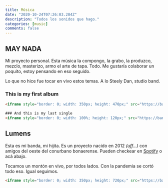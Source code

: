 ```yaml
---
title: Música
date: "2020-10-24T07:26:03.284Z"
description: "Todos los sonidos que hago."
categories: [music]
comments: false
---
```


## MAY NADA
Mi proyecto personal. Esta música la compongo, la grabo, la produzco, mezclo, masterizo, armo el arte de tapa. Todo. Me gustaría colaborar un poquito, estoy pensando en eso seguido.

Lo que no hice fue tocar en vivo estos temas. A lo Steely Dan, studio band.

### This is my first album
```html
<iframe style="border: 0; width: 350px; height: 470px;" src="https://bandcamp.com/EmbeddedPlayer/album=3433442373/size=large/bgcol=ffffff/linkcol=de270f/tracklist=false/transparent=true/" seamless><a href="https://maynada.bandcamp.com/album/casa">casa by MAY NADA</a></iframe>
```
```html
### And this is my last single
<iframe style="border: 0; width: 100%; height: 120px;" src="https://bandcamp.com/EmbeddedPlayer/track=1619702320/size=large/bgcol=ffffff/linkcol=de270f/tracklist=false/artwork=small/transparent=true/" seamless><a href="https://maynada.bandcamp.com/track/lissues">LISSUES by MAY NADA</a></iframe>
```

## Lumens
Esta es mi banda, mi hijita. Es un proyecto nacido en 2012 *(uff...)* con amigos del oeste del conurbano bonaerense. Pueden checkear en [Spotify](https://open.spotify.com/artist/2UVpLOvrgkWZeYLLwrgrnj?si=sx4TXgo2TeyTYpPr_3N16Q) o acá abajo.

Tocamos un montón en vivo, por todos lados. Con la pandemia se cortó todo eso. Igual seguimos.
```html
<iframe style="border: 0; width: 350px; height: 720px;" src="https://bandcamp.com/EmbeddedPlayer/album=3856682127/size=large/bgcol=ffffff/linkcol=de270f/transparent=true/" seamless><a href="https://lumenslumens.bandcamp.com/album/lumens">Lumens by Lumens</a></iframe>
```
